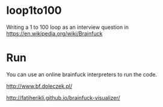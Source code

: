# loop1to100
Writing a 1 to 100 loop as an interview question in https://en.wikipedia.org/wiki/Brainfuck

# Run
You can use an online brainfuck interpreters to run the code.

http://www.bf.doleczek.pl/

http://fatiherikli.github.io/brainfuck-visualizer/

